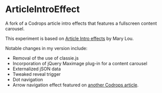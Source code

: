 ArticleIntroEffect
==================

A fork of a Codrops article intro effects that features a fullscreen content carousel.

This experiment is based on [Article Intro effects](http://tympanus.net/codrops/2014/05/22/inspiration-for-article-intro-effects/) by Mary Lou.

Notable changes in my version include:
 * Removal of the use of classie.js
 * Incorporation of jQuery Maximage plug-in for a content carousel
 * Externalized jSON data
 * Tweaked reveal trigger
 * Dot navigation
 * Arrow navigation effect featured on [another Codrops article](http://tympanus.net/codrops/2014/05/28/arrow-navigation-styles/).


